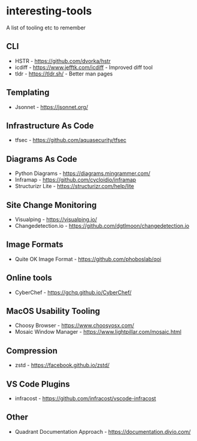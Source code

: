 # interesting-tools
A list of tooling etc to remember

## CLI

- HSTR - https://github.com/dvorka/hstr
- icdiff - https://www.jefftk.com/icdiff - Improved diff tool
- tldr - https://tldr.sh/ - Better man pages

## Templating
- Jsonnet - https://jsonnet.org/

## Infrastructure As Code
- tfsec - https://github.com/aquasecurity/tfsec

## Diagrams As Code
- Python Diagrams - https://diagrams.mingrammer.com/
- Inframap - https://github.com/cycloidio/inframap
- Structurizr Lite - https://structurizr.com/help/lite

## Site Change Monitoring
- Visualping - https://visualping.io/
- Changedetection.io - https://github.com/dgtlmoon/changedetection.io

## Image Formats

- Quite OK Image Format - https://github.com/phoboslab/qoi

## Online tools

- CyberChef - https://gchq.github.io/CyberChef/

## MacOS Usability Tooling
- Choosy Browser - https://www.choosyosx.com/
- Mosaic Window Manager - https://www.lightpillar.com/mosaic.html

## Compression
- zstd - https://facebook.github.io/zstd/

## VS Code Plugins
- infracost - https://github.com/infracost/vscode-infracost

## Other
- Quadrant Documentation Approach - https://documentation.divio.com/
